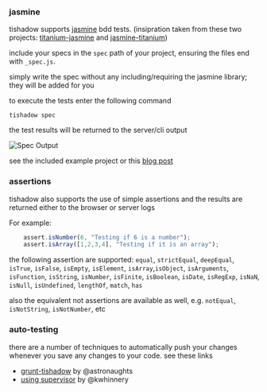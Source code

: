### jasmine

tishadow supports [jasmine](http://pivotal.github.com/jasmine/) bdd tests. 
(insipration taken from these two projects: [titanium-jasmine](https://github.com/guilhermechapiewski/titanium-jasmine/) and [jasmine-titanium](https://github.com/akahigeg/jasmine-titanium))

include your specs in the `spec` path of your project, ensuring
the files end with `_spec.js`. 

simply write the spec without any including/requiring the jasmine
library; they will be added for you

to execute the tests enter the following command

```
tishadow spec
```

the test results will be returned to the server/cli output

![Spec Output](http://github.com/dbankier/TiShadow/raw/master/example/spec.png)

see the included example project or this [blog post](http://www.yydigital.com/blog/2013/2/14/Testing_Alloy_With_Jasmine_And_TiShadow)


### assertions

tishadow also supports the use of simple assertions and the results are
returned either to the browser or server logs
 
For example:

```javascript
    assert.isNumber(6, "Testing if 6 is a number");
    assert.isArray([1,2,3,4], "Testing if it is an array");
```

the following assertion are supported:
`equal`, `strictEqual`, `deepEqual`, `isTrue`, `isFalse`,
`isEmpty`, `isElement`, `isArray`,`isObject`, `isArguments`, `isFunction`,
`isString`, `isNumber`, `isFinite`, `isBoolean`, `isDate`, `isRegExp`, `isNaN`, `isNull`,
`isUndefined`, `lengthOf`, `match`, `has`

also the equivalent not assertions are available as well, e.g.
`notEqual`, `isNotString`, `isNotNumber`, etc


### auto-testing

there are a number of techniques to automatically push your changes whenever
you save any changes to your code. see these links

 * [grunt-tishadow](grunt-tishadow) by @astronaughts 
 * [using supervisor](https://gist.github.com/kwhinnery/5565515) by @kwhinnery

